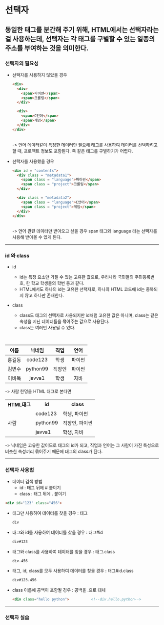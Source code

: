 # 선택자
## 동일한 태그를 분간해 주기 위해, HTML에서는 선택자라는걸 사용하는데, 선택자는 각 태그를 구별할 수 있는 일종의 주소를 부여하는 것을 의미한다. 

### 선택자의 필요성
- 선택자를 사용하지 않았을 경우
  ```HTML
  <div>
    <div>
      <span>파이썬</span>
      <span>크롤링</span>
    </div>

    <div>
      <span>C언어</span>
      <span>게임</span>
    </div>
  </div>
  ```
  <br>-> 언어 데이터같이 특정한 데이터만 필요해 태그를 사용하여 데이터를 선택하려고 할 때, 프로젝트 정보도 포함된다. 즉 같은 태그를 구별하기가 어렵다.

- 선택자를 사용했을 경우
  ```HTML
  <div id = "contents">
    <div class = "metadata1">
      <span class = "language">파이썬</span>
      <span class = "project">크롤링</span>
    </div>

    <div class = "metadata2">
      <span class = "language">C언어</span>
      <span class = "project">게임</span>
    </div>
  </div>
  ```
  <br>-> 언어 관련 데이터만 받아오고 싶을 경우 span 태그와 language 라는 선택자를 사용해 받아올 수 있게 된다.
  
<hr>

### id 와 class
- id
  - id는 특정 요소만 가질 수 있는 고유한 값으로, 우리나라 국민들의 주민등록번호, 한 학교 학생들의 학번 등과 같다.
  - HTML에서도 하나의 id는 고유한 선택자로, 하나의 HTML 코드에 id는 중복되지 않고 하나만 존재한다.

- class
  - class도 태그의 선택자로 사용되지만 id처럼 고유한 값은 아니며, class는 같은 속성을 지닌 데이터들을 묶어주는 값으로 사용된다.
  - class는 여러번 사용될 수 있다.

<br>

| 이름 | 닉네임 | 직업 | 언어 |  
|:------:|:-------:|:------:|:------:|
| 홍길동 | code123 | 학생 | 파이썬 |                      
| 김변수 | python99 | 직장인 | 파이썬 |
| 이바둑 | javva1 | 학생 | 자바 |
 
 -> 사람 한명을 HTML 태그로 본다면 
  
<table>
  <th>HTML태그</th>
  <th>id</th>
  <th>class</th>
  <tr>
    <td rowspan="3">사람</td>
    <td>code123</td>
    <td>학생, 파이썬</td>
  </tr>
  <tr>
    <td>python99</td>
    <td>직장인, 파이썬</td>
  </tr>
  <tr>
    <td>javva1</td>
    <td>학생, 자바</td>
  </tr>
</table>  
  
-> 닉네임은 고유한 값이므로 태그의 id가 되고, 직업과 언어는 그 사람이 가진 특성으로 비슷한 속성끼리 묶어주기 때문에 태그의 class가 된다.  
  
<hr>

### 선택자 사용법  
- 데이터 검색 방법
  - id : 태그 뒤에 # 붙이기
  - class : 태그 뒤에 . 붙이기

```html
<div id="123" class="456">
```

- 태그만 사용하여 데이터를 찾을 경우 : 태그
  ```html
  div
  ```
- 태그와 id를 사용하여 데이터를 찾을 경우 : 태그#id
  ```html
  div#123
  ```
- 태그와 class를 사용하여 데이터를 찾을 경우 : 태그.class
  ```html
  div.456
  ```
- 태그, id, class를 모두 사용하여 데이터를 찾을 경우 : 태그#id.class
  ```html
  div#123.456
  ```
- class 이름에 공백이 포함될 경우 : 공백을 .으로 대체
  ```html
  <div class="hello python">          <!--div.hello.python-->
  ```

<hr>

### 선택자 실습  
  
  
  
  
  
  
  
  
  
  
  
  
  
  
